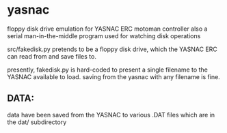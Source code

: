 yasnac
======

floppy disk drive emulation for YASNAC ERC motoman controller
also a serial man-in-the-middle program used for watching disk operations

src/fakedisk.py pretends to be a floppy disk drive, which the YASNAC ERC can read from and save files to.

presently, fakedisk.py is hard-coded to present a single filename to the YASNAC available to load.
saving from the yasnac with any filename is fine. 

DATA:
----
data have been saved from the YASNAC to various .DAT files which are in the dat/ subdirectory
